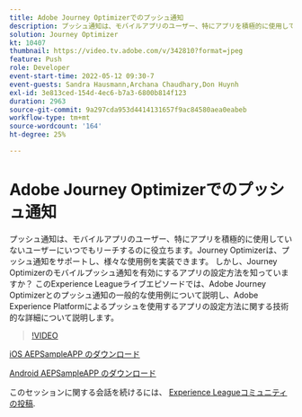 ```yaml
---
title: Adobe Journey Optimizerでのプッシュ通知
description: プッシュ通知は、モバイルアプリのユーザー、特にアプリを積極的に使用していないユーザーにいつでもリーチするのに役立ちます。Journey Optimizerはプッシュをサポートしていません… （説明は 60 ～ 160 文字にする必要があります）
solution: Journey Optimizer
kt: 10407
thumbnail: https://video.tv.adobe.com/v/342810?format=jpeg
feature: Push
role: Developer
event-start-time: 2022-05-12 09:30-7
event-guests: Sandra Hausmann,Archana Chaudhary,Don Huynh
exl-id: 3e813ced-154d-4ec6-b7a3-6800b814f123
duration: 2963
source-git-commit: 9a297cda953d4414131657f9ac84580aea0eabeb
workflow-type: tm+mt
source-wordcount: '164'
ht-degree: 25%

---
```


# Adobe Journey Optimizerでのプッシュ通知

プッシュ通知は、モバイルアプリのユーザー、特にアプリを積極的に使用していないユーザーにいつでもリーチするのに役立ちます。Journey Optimizerは、プッシュ通知をサポートし、様々な使用例を実装できます。 しかし、Journey Optimizerのモバイルプッシュ通知を有効にするアプリの設定方法を知っていますか？ このExperience Leagueライブエピソードでは、Adobe Journey Optimizerとのプッシュ通知の一般的な使用例について説明し、Adobe Experience Platformによるプッシュを使用するアプリの設定方法に関する技術的な詳細について説明します。

>[!VIDEO](https://video.tv.adobe.com/v/342810/?quality=12&learn=on)

[iOS AEPSampleAPP のダウンロード](https://github.com/adobe/aepsdk-sample-app-ios)

[Android AEPSampleAPP のダウンロード](https://github.com/adobe/aepsdk-sample-app-android)

このセッションに関する会話を続けるには、 [Experience Leagueコミュニティの投稿](https://experienceleaguecommunities.adobe.com/t5/journey-optimizer-discussions/experience-league-live-post-session-discussion-push/td-p/451869).
